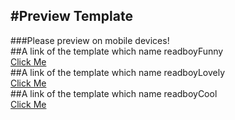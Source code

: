 #Preview Template 
------- 
###Please preview on mobile devices!<br/>
##A link of the template which name readboyFunny<br/>
[Click Me](https://nangxif.github.io/template/readboyFunny/ "悬停显示")<br/>
##A link of the template which name readboyLovely<br/>
[Click Me](https://nangxif.github.io/template/readboyLovely/ "悬停显示")<br/>
##A link of the template which name readboyCool<br/>
[Click Me](https://nangxif.github.io/template/readboyCool/ "悬停显示")<br/>